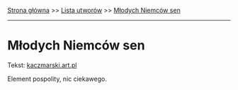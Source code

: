 [Strona główna](../index.md) >> [Lista utworów](../list.md) >> [Młodych Niemców sen](305.md)

---

# Młodych Niemców sen

Tekst: [kaczmarski.art.pl](https://www.kaczmarski.art.pl/tworczosc/wiersze/mlodych-niemcow-sen/)

Element pospolity, nic ciekawego.
